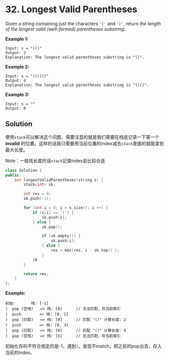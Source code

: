 # 32. Longest Valid Parentheses

Given a string containing just the characters `'('` and `')'`, return *the length of the longest valid (well-formed) parentheses* *substring*.

**Example 1:**

```
Input: s = "(()"
Output: 2
Explanation: The longest valid parentheses substring is "()".
```

**Example 2:**

```
Input: s = ")()())"
Output: 4
Explanation: The longest valid parentheses substring is "()()".
```

**Example 3:**

```
Input: s = ""
Output: 0
```

## Solution

使用`stack`可以解决这个问题，需要注意的就是我们需要在栈底记录一下第一个**invalid** 的位置。这样的话我只需要用当前位置的index减去`stack`里面的就能拿到最大长度。

Note：一般找长度的话`stack`记录index会比较合适

```c++
class Solution {
public:
    int longestValidParentheses(string s) {
        stack<int> sk;

        int res = 0;
        sk.push(-1);

        for (int i = 0; i < s.size(); i ++) {
            if (s[i] == '(') {
                sk.push(i);
            } else {
                sk.pop();

                if (sk.empty()) {
                    sk.push(i);
                } else {
                    res = max(res, i - sk.top() );
                }
            }A
        }

        return res;
    }
};
```

**Example:**

```
初始:       栈: [-1]
)  pop (空栈)   => 栈: [0]      // 无法匹配，存当前索引
(  push        => 栈: [0, 1]
)  pop (匹配)   => 栈: [0]      // 匹配 "()" 计算长度: 2
(  push        => 栈: [0, 3]
)  pop (匹配)   => 栈: [0]      // 匹配 "()" 计算长度: 4
)  pop (空栈)   => 栈: [5]      // 无法匹配，存当前索引
```

初始化存的不符合规定的是-1，遇到`)`，发现不match，把之前的pop出去，存入当前的index。